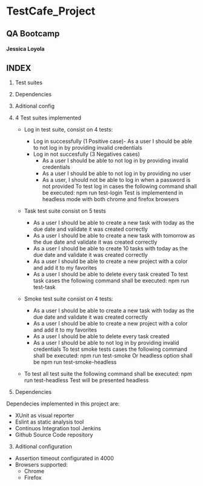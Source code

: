 # TestCafe_Project 
## QA Bootcamp 
#### Jessica Loyola

## INDEX

1. Test suites
2. Dependencies
3. Aditional config


1. 4 Test suites implemented

    - Log in test suite, consist on 4 tests:
        - Log in successfully (1 Positive case)- As a user I should be able to not log in by providing invalid credentials
        - Log in not succesfully (3 Negatives cases)
            - As a user I should be able to not log in by providing invalid credentials 
            - As a user I should be able to not log in by providing no user
            - As a user, I should not be able to log in when a password is not provided 
        To test log in cases the following command shall be executed: npm run test-login
        Test is implementend in headless mode with both chrome and firefox browsers

    - Task test suite consist on 5 tests
        - As a user I should be able to create a new task with today as the due date and validate it was created correctly
        - As a user I should be able to create a new task with tomorrow as the due date and validate it was created correctly
        - As a user I should be able to create 10 tasks with today as the due date and validate it was created correctly
        - As a user I should be able to create a new project with a color and add it to my favorites
        - As a user I should be able to delete every task created
    To test task cases the following command shall be executed: npm run test-task 

    - Smoke test suite consist on 4 tests:
        - As a user I should be able to create a new task with today as the due date and validate it was created correctly
        - As a user I should be able to create a new project with a color and add it to my favorites
        - As a user I should be able to delete every task created
        - As a user I should be able to not log in by providing invalid credentials
    To test smoke tests cases the following command shall be executed: npm run test-smoke 
    Or headless option shall be npm run test-smoke-headless

    - To test all test suite the following command shall be executed: npm run test-headless
    Test will be presented headless

2. Dependencies

Dependecies implemented in this project are:
- XUnit as visual reporter
- Eslint as static analysis tool 
- Continuos Integration tool Jenkins
- Github Source Code repository


3. Aditional configuration

- Assertion timeout configurated in 4000
- Browsers supported:
    - Chrome
    - Firefox







